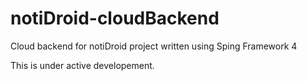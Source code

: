 notiDroid-cloudBackend
======================

Cloud backend for notiDroid project written using Sping Framework 4

This is under active developement.
